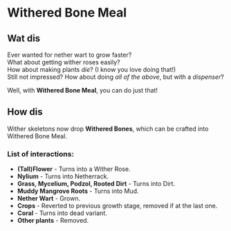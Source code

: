 # Withered Bone Meal
## Wat dis
Ever wanted for nether wart to grow faster?  
What about getting wither roses easily?  
How about making plants *die*? (I know you love doing that!)  
Still not impressed? How about doing *all of the above*, but with a *dispenser*?

Well, with **Withered Bone Meal**, you can do just that!
## How dis
Wither skeletons now drop **Withered Bones**, which can be crafted into Withered Bone Meal.
### List of interactions:
- **(Tall)Flower** - Turns into a Wither Rose.
- **Nylium** - Turns into Netherrack.
- **Grass, Mycelium, Podzol, Rooted Dirt** - Turns into Dirt.
- **Muddy Mangrove Roots** - Turns into Mud.
- **Nether Wart** - Grown.
- **Crops** - Reverted to previous growth stage, removed if at the last one.
- **Coral** - Turns into dead variant.
- **Other plants** - Removed.